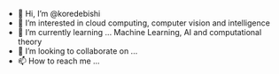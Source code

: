 - 👋 Hi, I’m @koredebishi
- 👀 I’m interested in cloud computing, computer vision and intelligence 
- 🌱 I’m currently learning ... Machine Learning, AI and computational theory
- 💞️ I’m looking to collaborate on ...
- 📫 How to reach me ...

<!---
koredebishi/koredebishi is a ✨ special ✨ repository because its `README.md` (this file) appears on your GitHub profile.
You can click the Preview link to take a look at your changes.
--->

